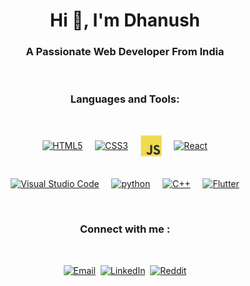 <h1 align="center">Hi 👋, I'm Dhanush<br></h1>
<h3 align="center">A Passionate Web Developer From India</h3>

<br>
  
<!--[![Typing SVG](https://readme-typing-svg.demolab.com?font=Fira+Code&weight=600&duration=3000&pause=1500&color=4BF70A&random=false&width=450&lines=A+Passionate+Web+Developer+From+India)](https://git.io/typing-svg)-->


<div align="center">

### Languages and Tools:

<br>

[<img align="center" alt="HTML5" width="34px" src="https://cdn-icons-png.flaticon.com/512/174/174854.png" />](https://html.com/) &nbsp; &nbsp;
[<img align="center" alt="CSS3" width="34px" src="https://upload.wikimedia.org/wikipedia/commons/thumb/6/62/CSS3_logo.svg/800px-CSS3_logo.svg.png" />](https://en.wikipedia.org/wiki/CSS) &nbsp; &nbsp;
[<img align="center" alt="JavaScript" width="34px" src="https://raw.githubusercontent.com/devicons/devicon/master/icons/javascript/javascript-original.svg"/>](https://javascript.com/) &nbsp; &nbsp;
[<img align="center" alt="React" width="34px" src="https://user-images.githubusercontent.com/25181517/183897015-94a058a6-b86e-4e42-a37f-bf92061753e5.png"/>](https://www.reactjs.org//) <br><br><br>
[<img align="center" alt="Visual Studio Code" width="34px" src="https://upload.wikimedia.org/wikipedia/commons/thumb/9/9a/Visual_Studio_Code_1.35_icon.svg/2048px-Visual_Studio_Code_1.35_icon.svg.png" />](https://code.visualstudio.com/download) &nbsp; &nbsp; 
[<img align="center" alt="python" width="34px" src="https://user-images.githubusercontent.com/25181517/183423507-c056a6f9-1ba8-4312-a350-19bcbc5a8697.png" />](https://www.python.org/) &nbsp; &nbsp;
[<img align="center" alt="C++" width="34px" src="https://upload.wikimedia.org/wikipedia/commons/thumb/1/18/ISO_C%2B%2B_Logo.svg/1822px-ISO_C%2B%2B_Logo.svg.png"/>](https://www.cplusplus.com/) &nbsp; &nbsp;
[<img align="center" alt="Flutter" width="34px" src="https://user-images.githubusercontent.com/25181517/186150365-da1eccce-6201-487c-8649-45e9e99435fd.png" />](https://flutter.dev/)

  </div>
<br>
<div align="center">
  
### Connect with me :
<br>
<p>
<a href="https://mail.google.com/mail/?view=cm&fs=1&to=dhanushraja0253@gmail.com" target="_blank"><img src="https://img.shields.io/badge/Email-%23FF0000?style=flat&logo=gmail&logoColor=%23FFFFFF" alt="Email"></a>&nbsp;
<a href="https://www.linkedin.com/in/dhanush-raja-977a24237/"><img src="https://img.shields.io/badge/LinkedIn-%230077B5.svg?logo=linkedin&amp;logoColor=white" alt="LinkedIn"></a>&nbsp;
<a href="https://www.reddit.com/u/zen-xen/s/sAef3I1Nhc"><img src="https://img.shields.io/badge/Reddit-%23FF4500.svg?logo=Reddit&amp;logoColor=white" alt="Reddit"></a>


  

</p>

</div>

<!--<a href="https://www.hackerrank.com/profile/Dhanushraja0253"><img src="https://img.shields.io/badge/hackkerrank-00C060?logo=hackerrank&logoColor=010203" alt="Hackkerrank"></a> &nbsp;
<a href="https://www.codechef.com/users/srmcse_293"><img src="https://img.shields.io/badge/Codechef-FF6C22?logo=codechef" alt="Codechef"></a>
<a href="https://www.instagram.com/dhanushraja_25/"><img src="https://img.shields.io/badge/Instagram-%235652ca?logo=instagram&logoColor=%23FFFFFF" alt="Instagram" ></a> &nbsp;-->
